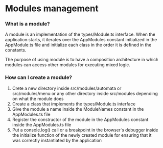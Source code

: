 # Modules management

### What is a module?

A module is an implementation of the types/Module.ts interface. When the application starts, it iterates over the AppModules constant initialized in the AppModule.ts file and initialize each class in the order it is defined in the constants.

The purpose of using module is to have a composition architecture in which modules can access other modules for executing mixed logic.

### How can I create a module?

1. Crete a new directory inside src/modules/automata or src/modules/menu or any other directory inside src/modules depending on what the module does
2. Create a class that implements the types/Module.ts interface
3. Give the module a name inside the ModuleNames constant in the AppModules.ts file
4. Register the constructor of the module in the AppModules constant inside the AppModules.ts file
5. Put a console.log() call or a breakpoint in the browser's debugger inside the initialize function of the newly created module for ensuring that it was correctly instantiated by the application
